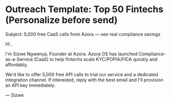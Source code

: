 # Outreach Template: Top 50 Fintechs (Personalize before send)

Subject: 5,000 free CaaS calls from Azora — see real compliance savings

Hi <Name>,

I'm Sizwe Ngwenya, Founder at Azora. Azora OS has launched Compliance-as-a-Service (CaaS) to help fintechs scale KYC/POPIA/FICA quickly and affordably.

We'd like to offer <Company> 5,000 free API calls to trial our service and a dedicated integration channel. If interested, reply with the best email and I'll provision an API key immediately.

— Sizwe